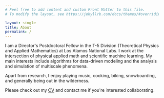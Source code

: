 ```yaml
---
# Feel free to add content and custom Front Matter to this file.
# To modify the layout, see https://jekyllrb.com/docs/themes/#overriding-theme-defaults

layout: single
title: About
permalink: /
---
```


I am a Director's Postdoctoral Fellow in the T-5 Division (Theoretical Physics and Applied Mathematics) at Los Alamos National Labs. I work at the intersection of physical applied math and scientific machine learning. My main interests include algorithms for data-driven modeling and the analysis and simulation of multiscale phenomena.

Apart from research, I enjoy playing music, cooking, biking, snowboarding, and generally being out in the wilderness.

Please check out my [CV](/assets/docs/CV/CV.pdf) and contact me if you're interested collaborating.
